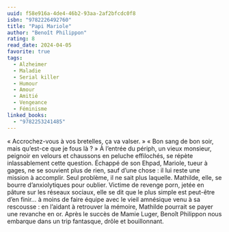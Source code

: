 ```yaml
---
uuid: f58e916a-4de4-46b2-93aa-2af2bfcdc0f8
isbn: "9782226492760"
title: "Papi Mariole"
author: "Benoît Philippon"
rating: 8
read_date: 2024-04-05
favorite: true
tags:
  - Alzheimer
  - Maladie
  - Serial killer
  - Humour
  - Amour
  - Amitié
  - Vengeance
  - Féminisme
linked_books:
  - "9782253241485"
---
```


« Accrochez-vous à vos bretelles, ça va valser. » « Bon sang de bon soir, mais qu’est-ce que je fous là ? » À l’entrée du périph, un vieux monsieur, peignoir en velours et chaussons en peluche effilochés, se répète inlassablement cette question. Échappé de son Ehpad, Mariole, tueur à gages, ne se souvient plus de rien, sauf d’une chose : il lui reste une mission à accomplir. Seul problème, il ne sait plus laquelle. Mathilde, elle, se bourre d’anxiolytiques pour oublier. Victime de revenge porn, jetée en pâture sur les réseaux sociaux, elle se dit que le plus simple est peut-être d’en finir… à moins de faire équipe avec le vieil amnésique venu à sa rescousse : en l’aidant à retrouver la mémoire, Mathilde pourrait se payer une revanche en or. Après le succès de Mamie Luger, Benoît Philippon nous embarque dans un trip fantasque, drôle et bouillonnant.
